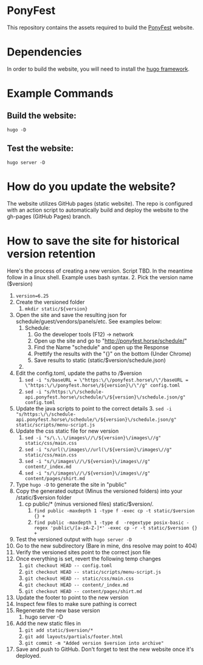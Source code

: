 # PonyFest

This repository contains the assets required to build the [PonyFest](https://ponyfest.horse/) website.

# Dependencies
In order to build the website, you will need to install the [hugo framework](https://gohugo.io/).

# Example Commands
## Build the website:
`hugo -D`

## Test the website:
`hugo server -D`

# How do you update the website?
The website utilizes GitHub pages (static website). The repo is configured with an action script to automatically build and deploy the website to the gh-pages (GitHub Pages) branch.

# How to save the site for historical version retention
Here's the process of creating a new version. Script TBD. In the meantime follow in a linux shell. Example uses bash syntax. 
2. Pick the version name ($version)
   1. `version=6.25`
3. Create the versioned folder
   1. `mkdir static/${version}`
4. Open the site and save the resulting json for schedule/guest/vendors/panels/etc. See examples below:
   1. Schedule:
      1. Go the developer tools (F12) -> network
      2. Open up the site and go to "http://ponyfest.horse/schedule/"
      3. Find the Name "schedule" and open up the Response
      4. Prettify the results with the "{}" on the bottom (Under Chrome)
      5. Save results to static (static/$version/schedule.json)
   2. 
5. Edit the config.toml, update the paths to /$version
   1. `sed -i "s/baseURL = \"https:\/\/ponyfest.horse\/\"/baseURL = \"https:\/\/ponyfest.horse\/${version}\/\"/g" config.toml`
   2. `sed -i "s/https:\/\/schedule-api.ponyfest.horse\/schedule/\/${version}\/schedule.json/g" config.toml`
6. Update the java scripts to point to the correct details
   3. `sed -i "s/https:\/\/schedule-api.ponyfest.horse\/schedule/\/${version}\/schedule.json/g" static/scripts/menu-script.js`
7. Update the css static file for new version
   1. `sed -i "s/\.\.\/images\//\/${version}\/images\//g" static/css/main.css`
   1. `sed -i "s/url(\/images\//url(\/${version}\/images\//g" static/css/main.css`
   2. `sed -i "s/\/images\//\/${version}\/images\//g" content/_index.md`
   3. `sed -i "s/\/images\//\/${version}\/images\//g" content/pages/shirt.md`
8. Type `hugo -D` to generate the site in "public"
9. Copy the generated output (Minus the versioned folders) into your /static/$version folder
   1. cp public/* (minus versioned files) static/$version/.
      1. `find public -maxdepth 1 -type f -exec cp -t static/$version {} +`
      2. `find public -maxdepth 1 -type d  -regextype posix-basic -regex 'public\/[a-zA-Z-]*' -exec cp -r -t static/$version {} +`
10. Test the versioned output with `hugo server -D`
11. Go to the new subdirectory (Bare in mine, dns resolve may point to 404)
12. Verify the versioned sites point to the correct json file
13. Once everything is set, revert the following temp changes
    1. `git checkout HEAD -- config.toml`
    2. `git checkout HEAD -- static/scripts/menu-script.js`
    3. `git checkout HEAD -- static/css/main.css`
    4. `git checkout HEAD -- content/_index.md`
    5. `git checkout HEAD -- content/pages/shirt.md`
14. Update the footer to point to the new version 
15. Inspect few files to make sure pathing is correct
16. Regenerate the new base version
    1. hugo server -D
17. Add the new static files in
    1. `git add static/$version/*`
    2. `git add layouts/partials/footer.html`
    3. `git commit -m "Added version $version into archive"`
17. Save and push to GitHub. Don't forget to test the new website once it's deployed.